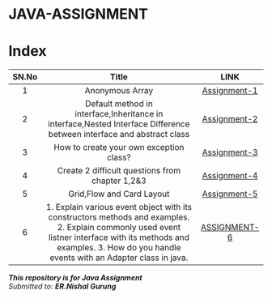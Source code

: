 # JAVA-ASSIGNMENT

# Index

SN.No | Title | LINK
:------:|:---------------:|:---:
1 | Anonymous Array | [Assignment-1](JAVA-ASSIGNMENT/Assignment-1/defaultInterface/README.md)
2 | Default method in interface,Inheritance in interface,Nested Interface Difference between interface and abstract class | [Assignment-2](JAVA-ASSIGNMENT/Assignment-2/README.md)
3 |How to create your own exception class? |[Assignment-3](JAVA-ASSIGNMENT/Assignment-3/README.md)
4 |Create 2 difficult questions from chapter 1,2&3 | [Assignment-4](JAVA-ASSIGNMENT/Assignment-4/README.md)
5|Grid,Flow and Card Layout  | [Assignment-5](JAVA-ASSIGNMENT/ASSIGNMENT-5)
6 | 1. Explain various event object with its constructors methods and examples. 2. Explain commonly used event listner interface with its methods and examples. 3. How do you handle events with an Adapter class in java. |[ASSIGNMENT-6](JAVA-ASSIGNMENT/ASSIGNMENT-6/README.md)

***This repository is for Java Assignment***\
*Submitted to*: ***ER.Nishal Gurung***
